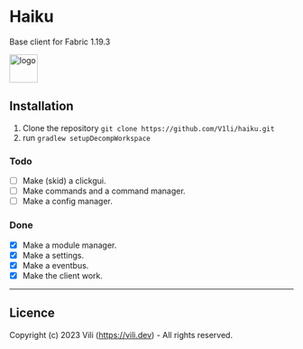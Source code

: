 # Haiku
Base client for Fabric 1.19.3

<img style="width: 50px; height: 50px;" src="https://github.com/V1li/haiku/blob/master/src/main/resources/assets/haiku/icon.png" alt="logo">

## Installation
1. Clone the repository `git clone https://github.com/V1li/haiku.git`
2. run `gradlew setupDecompWorkspace`

### Todo
- [ ] Make (skid) a clickgui.
- [ ] Make commands and a command manager.
- [ ] Make a config manager.

### Done
- [x] Make a module manager.
- [x] Make a settings.
- [x] Make a eventbus.
- [x] Make the client work.

-----------------------------
## Licence
Copyright (c) 2023 Vili (https://vili.dev) -
All rights reserved.
